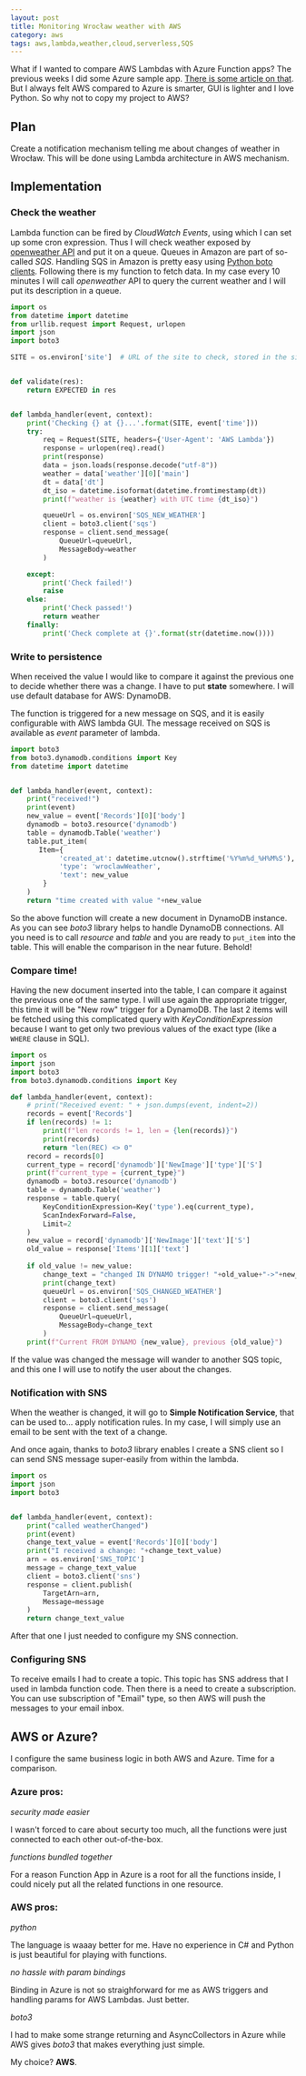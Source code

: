 ```yaml
---
layout: post
title: Monitoring Wrocław weather with AWS
category: aws
tags: aws,lambda,weather,cloud,serverless,SQS
---
```


What if I wanted to compare AWS Lambdas with Azure Function apps?  The previous weeks I did some Azure sample app.  [There is some article on that](https://lukaszkuczynski.github.io/azure/2018/08/20/Azure-Notifications.html).  But I always felt AWS compared to Azure is smarter, GUI is lighter and I love Python.  So why not to copy my project to AWS?

## Plan
Create a notification mechanism telling me about changes of weather in Wrocław.  This will be done using Lambda architecture in AWS mechanism.

## Implementation
### Check the weather
Lambda function can be fired by *CloudWatch Events*, using which I can set up some cron expression.  Thus I will check weather exposed by [openweather API](https://openweathermap.org/current) and put it on a queue.  Queues in Amazon are part of so-called *SQS*.  Handling SQS in Amazon is pretty easy using [Python boto clients](https://boto3.amazonaws.com/v1/documentation/api/latest/reference/services/sqs.html). Following there is my function to fetch data.  In my case every 10 minutes I will call *openweather* API to query the current weather and I will put its description in a queue.

```python
import os
from datetime import datetime
from urllib.request import Request, urlopen
import json
import boto3

SITE = os.environ['site']  # URL of the site to check, stored in the site environment variable


def validate(res):
    return EXPECTED in res


def lambda_handler(event, context):
    print('Checking {} at {}...'.format(SITE, event['time']))
    try:
        req = Request(SITE, headers={'User-Agent': 'AWS Lambda'})
        response = urlopen(req).read()
        print(response)
        data = json.loads(response.decode("utf-8"))
        weather = data['weather'][0]['main']
        dt = data['dt']
        dt_iso = datetime.isoformat(datetime.fromtimestamp(dt))
        print(f"weather is {weather} with UTC time {dt_iso}")

        queueUrl = os.environ['SQS_NEW_WEATHER']
        client = boto3.client('sqs')
        response = client.send_message(
            QueueUrl=queueUrl,
            MessageBody=weather
        )

    except:
        print('Check failed!')
        raise
    else:
        print('Check passed!')
        return weather
    finally:
        print('Check complete at {}'.format(str(datetime.now())))
```

### Write to persistence
When received the value I would like to compare it against the previous one to decide whether there was a change.  I have to put **state** somewhere.  I will use default database for AWS: DynamoDB.

The function is triggered for a new message on SQS, and it is easily configurable with AWS lambda GUI.  The message received on SQS is available as *event* parameter of lambda.

```python
import boto3
from boto3.dynamodb.conditions import Key
from datetime import datetime


def lambda_handler(event, context):
    print("received!")
    print(event)
    new_value = event['Records'][0]['body']
    dynamodb = boto3.resource('dynamodb')
    table = dynamodb.Table('weather')
    table.put_item(
       Item={
            'created_at': datetime.utcnow().strftime('%Y%m%d_%H%M%S'),
            'type': 'wroclawWeather',
            'text': new_value
        }
    )
    return "time created with value "+new_value
```
So the above function will create a new document in DynamoDB instance.  As you can see *boto3* library helps to handle DynamoDB connections. All you need is to call *resource* and *table* and you are ready to `put_item` into the table.  This will enable the comparison in the near future. Behold!

### Compare time!
Having the new document inserted into the table, I can compare it against the previous one of the same type.  I will use again the appropriate trigger, this time it will be "New row" trigger for a DynamoDB.  The last 2 items will be fetched using this complicated query with *KeyConditionExpression* because I want to get only two previous values of the exact type (like a `WHERE` clause in SQL).

```python
import os
import json
import boto3
from boto3.dynamodb.conditions import Key

def lambda_handler(event, context):
    # print("Received event: " + json.dumps(event, indent=2))
    records = event['Records']
    if len(records) != 1:
        print(f"len records != 1, len = {len(records)}")
        print(records)
        return "len(REC) <> 0"
    record = records[0]
    current_type = record['dynamodb']['NewImage']['type']['S']
    print(f"current_type = {current_type}")
    dynamodb = boto3.resource('dynamodb')
    table = dynamodb.Table('weather')
    response = table.query(
        KeyConditionExpression=Key('type').eq(current_type),
        ScanIndexForward=False, 
        Limit=2
    )
    new_value = record['dynamodb']['NewImage']['text']['S']
    old_value = response['Items'][1]['text']
    
    if old_value != new_value:
        change_text = "changed IN DYNAMO trigger! "+old_value+"->"+new_value
        print(change_text)
        queueUrl = os.environ['SQS_CHANGED_WEATHER']
        client = boto3.client('sqs')
        response = client.send_message(
            QueueUrl=queueUrl,
            MessageBody=change_text
        )
    print(f"Current FROM DYNAMO {new_value}, previous {old_value}")
```
If the value was changed the message will wander to another SQS topic, and this one I will use to notify the user about the changes.

### Notification with SNS
When the weather is changed, it will go to **Simple Notification Service**, that can be used to... apply notification rules.  In my case, I will simply use an email to be sent with the text of a change.

And once again, thanks to *boto3* library enables I create a SNS client so I can send SNS message super-easily from within the lambda.
```python
import os
import json
import boto3


def lambda_handler(event, context):
    print("called weatherChanged")
    print(event)
    change_text_value = event['Records'][0]['body']
    print("I received a change: "+change_text_value)
    arn = os.environ['SNS_TOPIC']
    message = change_text_value
    client = boto3.client('sns')
    response = client.publish(
        TargetArn=arn,
        Message=message
    )
    return change_text_value
```
After that one I just needed to configure my SNS connection.

### Configuring SNS
To receive emails I had to create a topic.  This topic has SNS address that I used in lambda function code.  Then there is a need to create a subscription.  You can use subscription of "Email" type, so then AWS will push the messages to your email inbox.

## AWS or Azure?
I configure the same business logic in both AWS and Azure.  Time for a comparison. 

### Azure pros:
*security made easier*

I wasn't forced to care about securty too much, all the functions were just connected to each other out-of-the-box.

*functions bundled together*

For a reason Function App in Azure is a root for all the functions inside, I could nicely put all the related functions in one resource.

### AWS pros:
*python*

The language is waaay better for me. Have no experience in C# and Python is just beautiful for playing with functions.

*no hassle with param bindings*

Binding in Azure is not so straighforward for me as AWS triggers and handling params for AWS Lambdas.  Just better.

*boto3* 

I had to make some strange returning and AsyncCollectors in Azure while AWS gives *boto3* that makes everything just simple.

My choice?
**AWS**.



